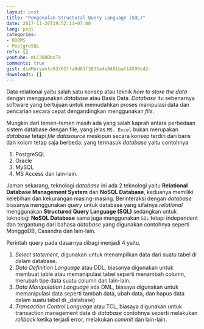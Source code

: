 ```yaml
---
layout: post
title: "Pengenalan Structural Query Language (SQL)"
date: 2017-11-26T19:52:11+07:00
lang: psql
categories:
- RDBMS
- PostgreSQL
refs: []
youtube: mLC3DBBboTk
comments: true
gist: dimMaryanto93/62ffa0d81f3835a4e9401baf14590cd2
downloads: []
---
```


Data relational yaitu salah satu konsep atau teknik _how to store the data_ dengan menggunakan _database_ atau Basis Data. _Database_ itu sebenarnya software yang bertujuan untuk memudahkan proses manipulasi data dan pencarian secara cepat dengandingkan menggunakan _file_.

Mungkin dari temen-temen masih ada yang salah kaprah antara perbedaan sistem database dengan file, yang jelas `MS. Excel` bukan merupakan _database_ tetapi _file datasource_ meskipun secara konsep terdiri dari baris dan kolom tetap saja berbeda. yang termasuk _database_ yaitu contohnya

1. PostgreSQL
2. Oracle
3. MySQL
4. MS Access dan lain-lain.

Jaman sekarang, teknologi _database_ ini ada 2 teknologi yaitu **Relational Database Management System** dan **NoSQL Database**, keduanya memiliki kelebihan dan kekurangan masing-masing. Berinteraksi dengan _database_ biasanya menggunakan _query_ untuk database yang sifatnya _relational_ menggunakan **Structured Query Language (SQL)** sedangkan untuk teknologi **NoSQL Database** sama juga menggunakan `SQL` tetapi independent dan tergantung dari bahasa _database_ yang digunakan contohnya seperti MonggoDB, Casandra dan lain-lain.

Perintah query pada dasarnya dibagi menjadi 4 yaitu,

1. _Select statement_, digunakan untuk menampilkan data dari suatu tabel di dalam database.
2. _Data Definition Language_ atau DDL, biasanya digunakan untuk membuat table atau memanipulasi tabel seperti menambah column, merubah tipe data suatu column dan lain-lain.
3. _Data Manipulation Language_ ada DML, biasaya digunakan untuk memanipulasi data seperti tambah data, ubah data, dan hapus data dalam suatu tabel di _database)
4. _Transaction Control Language_ atau TCL, biasaya digunakan untuk transaction management data di _database_ contohnya seperti melakukan _rollback_ ketika terjadi error, melakukan _commit_ dan lain-lain.